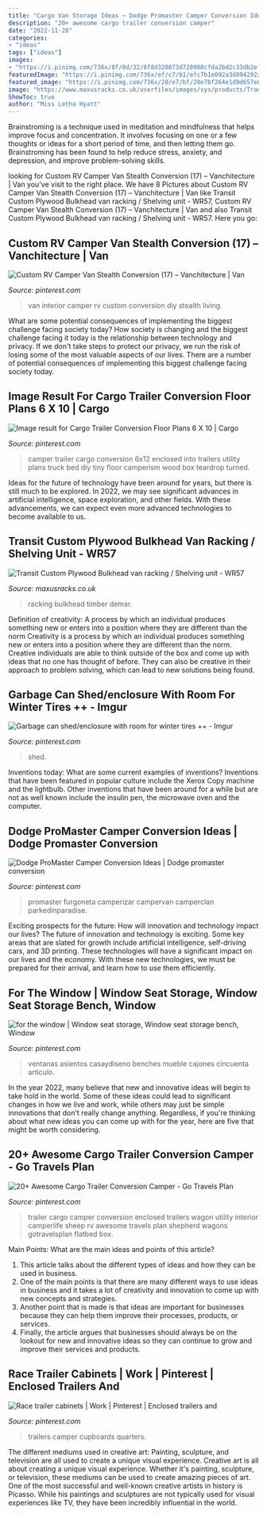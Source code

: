 ```yaml
---
title: "Cargo Van Storage Ideas ~ Dodge Promaster Camper Conversion Ideas"
description: "20+ awesome cargo trailer conversion camper"
date: "2022-11-28"
categories:
- "ideas"
tags: ["ideas"]
images:
- "https://i.pinimg.com/736x/8f/8d/32/8f8d320873d720988cfda2bd2c33db2e.jpg"
featuredImage: "https://i.pinimg.com/736x/ef/c7/b1/efc7b1e092a3d894292afba12e6cc755.jpg"
featured_image: "https://i.pinimg.com/736x/20/e7/bf/20e7bf264e1d9d657e8178448753a9b5.jpg"
image: "https://www.maxusracks.co.uk/userfiles/images/sys/products/Transit_Custom_Plywood_Bulkhead_van_racking__Shelving_unit__WR57_63358.jpeg"
ShowToc: true
author: "Miss Letha Hyatt"
---
```



Brainstroming is a technique used in meditation and mindfulness that helps improve focus and concentration. It involves focusing on one or a few thoughts or ideas for a short period of time, and then letting them go. Brainstroming has been found to help reduce stress, anxiety, and depression, and improve problem-solving skills.

	

		
looking for Custom RV Camper Van Stealth Conversion (17) – Vanchitecture | Van you've visit to the right place. We have 8 Pictures about Custom RV Camper Van Stealth Conversion (17) – Vanchitecture | Van like Transit Custom Plywood Bulkhead van racking / Shelving unit - WR57, Custom RV Camper Van Stealth Conversion (17) – Vanchitecture | Van and also Transit Custom Plywood Bulkhead van racking / Shelving unit - WR57. Here you go:
		
    
## Custom RV Camper Van Stealth Conversion (17) – Vanchitecture | Van

<img loading=lazy src="https://i.pinimg.com/736x/f9/bd/1f/f9bd1fff517b65165e248f25b66fb5df.jpg" onerror="this.onerror=null;this.src='https://tse4.mm.bing.net/th?id=OIP.MeYxdt86Kuo7FZxQrYRu2QHaLG&amp;pid=15.1';" alt="Custom RV Camper Van Stealth Conversion (17) – Vanchitecture | Van">

_Source: pinterest.com_

>van interior camper rv custom conversion diy stealth living. 

	

What are some potential consequences of implementing the biggest challenge facing society today?
How society is changing and the biggest challenge facing it today is the relationship between technology and privacy. If we don't take steps to protect our privacy, we run the risk of losing some of the most valuable aspects of our lives. There are a number of potential consequences of implementing this biggest challenge facing society today.

    
## Image Result For Cargo Trailer Conversion Floor Plans 6 X 10 | Cargo

<img loading=lazy src="https://i.pinimg.com/736x/d4/56/a6/d456a6b84db7a47ba04254745f4ad59d.jpg" onerror="this.onerror=null;this.src='https://tse2.mm.bing.net/th?id=OIP.oocZRFRbg-HcCC9_TZ7WRgAAAA&amp;pid=15.1';" alt="Image result for Cargo Trailer Conversion Floor Plans 6 X 10 | Cargo">

_Source: pinterest.com_

>camper trailer cargo conversion 6x12 enclosed into trailers utility plans truck bed diy tiny floor camperism wood box teardrop turned. 

	

Ideas for the future of technology have been around for years, but there is still much to be explored. In 2022, we may see significant advances in artificial intelligence, space exploration, and other fields. With these advancements, we can expect even more advanced technologies to become available to us.

    
## Transit Custom Plywood Bulkhead Van Racking / Shelving Unit - WR57

<img loading=lazy src="https://www.maxusracks.co.uk/userfiles/images/sys/products/Transit_Custom_Plywood_Bulkhead_van_racking__Shelving_unit__WR57_63358.jpeg" onerror="this.onerror=null;this.src='https://tse2.mm.bing.net/th?id=OIP.5jRXmN0F939PvAUX-QLohwHaLG&amp;pid=15.1';" alt="Transit Custom Plywood Bulkhead van racking / Shelving unit - WR57">

_Source: maxusracks.co.uk_

>racking bulkhead timber demar. 

	

Definition of creativity: A process by which an individual produces something new or enters into a position where they are different than the norm
Creativity is a process by which an individual produces something new or enters into a position where they are different than the norm. Creative individuals are able to think outside of the box and come up with ideas that no one has thought of before. They can also be creative in their approach to problem solving, which can lead to new solutions being found.

    
## Garbage Can Shed/enclosure With Room For Winter Tires ++ - Imgur

<img loading=lazy src="https://i.pinimg.com/736x/ef/c7/b1/efc7b1e092a3d894292afba12e6cc755.jpg" onerror="this.onerror=null;this.src='https://tse4.mm.bing.net/th?id=OIP.c4bFzaVY_lIxrboF1LhcRQHaJ4&amp;pid=15.1';" alt="Garbage can shed/enclosure with room for winter tires ++ - Imgur">

_Source: pinterest.com_

>shed. 

	

Inventions today: What are some current examples of inventions?
Inventions that have been featured in popular culture include the Xerox Copy machine and the lightbulb. Other inventions that have been around for a while but are not as well known include the insulin pen, the microwave oven and the computer.

    
## Dodge ProMaster Camper Conversion Ideas | Dodge Promaster Conversion

<img loading=lazy src="https://i.pinimg.com/736x/20/e7/bf/20e7bf264e1d9d657e8178448753a9b5.jpg" onerror="this.onerror=null;this.src='https://tse1.mm.bing.net/th?id=OIP.hyuGaVQWU9scIzVxW8ClPQHaJJ&amp;pid=15.1';" alt="Dodge ProMaster Camper Conversion Ideas | Dodge promaster conversion">

_Source: pinterest.com_

>promaster furgoneta camperizar campervan camperclan parkedinparadise. 

	

Exciting prospects for the future: How will innovation and technology impact our lives?
The future of innovation and technology is exciting. Some key areas that are slated for growth include artificial intelligence, self-driving cars, and 3D printing. These technologies will have a significant impact on our lives and the economy. With these new technologies, we must be prepared for their arrival, and learn how to use them efficiently.

    
## For The Window | Window Seat Storage, Window Seat Storage Bench, Window

<img loading=lazy src="https://i.pinimg.com/736x/b3/5e/ae/b35eae6954ed8fad4af79e14b2678fd3--bay-window-seats-window-seat-cushions.jpg" onerror="this.onerror=null;this.src='https://tse1.mm.bing.net/th?id=OIP._zS6mtBJRKPyOco7otS5CQHaFj&amp;pid=15.1';" alt="for the window | Window seat storage, Window seat storage bench, Window">

_Source: pinterest.com_

>ventanas asientos casaydiseno benches mueble cajones cincuenta artículo. 

	

In the year 2022, many believe that new and innovative ideas will begin to take hold in the world. Some of these ideas could lead to significant changes in how we live and work, while others may just be simple innovations that don't really change anything. Regardless, if you're thinking about what new ideas you can come up with for the year, here are five that might be worth considering.

    
## 20+ Awesome Cargo Trailer Conversion Camper - Go Travels Plan

<img loading=lazy src="https://i.pinimg.com/736x/8f/8d/32/8f8d320873d720988cfda2bd2c33db2e.jpg" onerror="this.onerror=null;this.src='https://tse1.mm.bing.net/th?id=OIP.5SyPoHTtlHMutXKdJ1BUOQHaJ3&amp;pid=15.1';" alt="20+ Awesome Cargo Trailer Conversion Camper - Go Travels Plan">

_Source: pinterest.com_

>trailer cargo camper conversion enclosed trailers wagon utility interior camperlife sheep rv awesome travels plan shepherd wagons gotravelsplan flatbed box. 

	

Main Points: What are the main ideas and points of this article?
1. This article talks about the different types of ideas and how they can be used in business.
2. One of the main points is that there are many different ways to use ideas in business and it takes a lot of creativity and innovation to come up with new concepts and strategies.
3. Another point that is made is that ideas are important for businesses because they can help them improve their processes, products, or services.
4. Finally, the article argues that businesses should always be on the lookout for new and innovative ideas so they can continue to grow and improve their services and products.

    
## Race Trailer Cabinets | Work | Pinterest | Enclosed Trailers And

<img loading=lazy src="https://s-media-cache-ak0.pinimg.com/736x/53/3e/3b/533e3b89e334322f97ae4ba719ed6172--food-storage-rooms-trailer-organization.jpg" onerror="this.onerror=null;this.src='https://tse2.mm.bing.net/th?id=OIP.1X6e4I0BnyyXu8QTwff72QHaJ3&amp;pid=15.1';" alt="Race trailer cabinets | Work | Pinterest | Enclosed trailers and">

_Source: pinterest.com_

>trailers camper cupboards quarters. 

	

The different mediums used in creative art: Painting, sculpture, and television are all used to create a unique visual experience.
Creative art is all about creating a unique visual experience. Whether it's painting, sculpture, or television, these mediums can be used to create amazing pieces of art. One of the most successful and well-known creative artists in history is Picasso. While his paintings and sculptures are not typically used for visual experiences like TV, they have been incredibly influential in the world.

